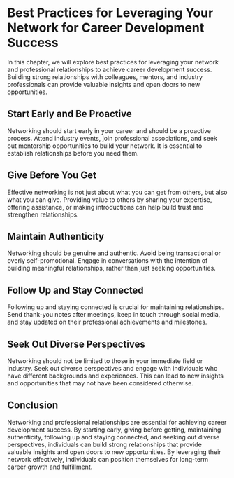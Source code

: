 Best Practices for Leveraging Your Network for Career Development Success
====================================================================================================================

In this chapter, we will explore best practices for leveraging your network and professional relationships to achieve career development success. Building strong relationships with colleagues, mentors, and industry professionals can provide valuable insights and open doors to new opportunities.

Start Early and Be Proactive
----------------------------

Networking should start early in your career and should be a proactive process. Attend industry events, join professional associations, and seek out mentorship opportunities to build your network. It is essential to establish relationships before you need them.

Give Before You Get
-------------------

Effective networking is not just about what you can get from others, but also what you can give. Providing value to others by sharing your expertise, offering assistance, or making introductions can help build trust and strengthen relationships.

Maintain Authenticity
---------------------

Networking should be genuine and authentic. Avoid being transactional or overly self-promotional. Engage in conversations with the intention of building meaningful relationships, rather than just seeking opportunities.

Follow Up and Stay Connected
----------------------------

Following up and staying connected is crucial for maintaining relationships. Send thank-you notes after meetings, keep in touch through social media, and stay updated on their professional achievements and milestones.

Seek Out Diverse Perspectives
-----------------------------

Networking should not be limited to those in your immediate field or industry. Seek out diverse perspectives and engage with individuals who have different backgrounds and experiences. This can lead to new insights and opportunities that may not have been considered otherwise.

Conclusion
----------

Networking and professional relationships are essential for achieving career development success. By starting early, giving before getting, maintaining authenticity, following up and staying connected, and seeking out diverse perspectives, individuals can build strong relationships that provide valuable insights and open doors to new opportunities. By leveraging their network effectively, individuals can position themselves for long-term career growth and fulfillment.
